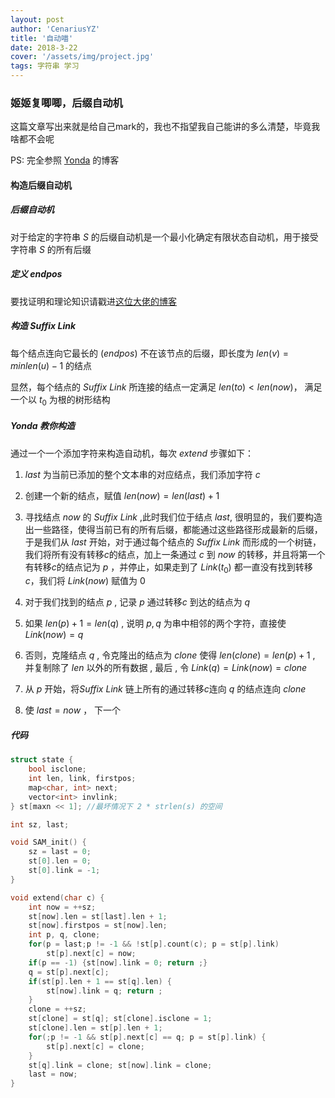 ```yaml
---
layout: post
author: 'CenariusYZ'
title: '自动喵'
date: 2018-3-22
cover: '/assets/img/project.jpg'
tags: 字符串 学习
---
```


### 姬姬复唧唧，后缀自动机

这篇文章写出来就是给自己mark的，我也不指望我自己能讲的多么清楚，毕竟我啥都不会呢

PS: 完全参照 [Yonda](http://yondar.github.io/blog) 的博客

#### 构造后缀自动机

##### 后缀自动机

对于给定的字符串 $S$ 的后缀自动机是一个最小化确定有限状态自动机，用于接受字符串 $S$ 的所有后缀

##### 定义 $endpos$

要找证明和理论知识请戳进[这位大佬的博客](http://yondar.github.io/blog)

##### 构造 $Suffix\ Link$

每个结点连向它最长的 ($endpos$) 不在该节点的后缀，即长度为 $len(v) = minlen(u) - 1$ 的结点

显然，每个结点的 $Suffix\ Link$ 所连接的结点一定满足 $len(to) < len(now)$， 满足一个以 $t_0$ 为根的树形结构

##### Yonda 教你构造

通过一个一个添加字符来构造自动机，每次 $extend$ 步骤如下：

1. $last$ 为当前已添加的整个文本串的对应结点，我们添加字符 $c$

2. 创建一个新的结点，赋值 $len(now) = len(last) + 1$

3. 寻找结点 $now$ 的 $Suffix\ Link$ ,此时我们位于结点 $last$, 很明显的，我们要构造出一些路径，使得当前已有的所有后缀，都能通过这些路径形成最新的后缀，于是我们从 $last$ 开始，对于通过每个结点的 $Suffix\ Link$ 而形成的一个树链，我们将所有没有转移$c$的结点，加上一条通过 $c$ 到 $now$ 的转移，并且将第一个有转移$c$的结点记为 $p$ ，并停止，如果走到了 $Link(t_0)$ 都一直没有找到转移$c$，我们将 $Link(now)$ 赋值为 $0$

4. 对于我们找到的结点 $p$ , 记录 $p$ 通过转移$c$ 到达的结点为 $q$

5. 如果 $len(p) + 1 = len(q)$ , 说明 $p,q$ 为串中相邻的两个字符，直接使 $Link(now) = q$

6. 否则，克隆结点 $q$ , 令克隆出的结点为 $clone$ 使得 $len(clone) = len(p) + 1$ , 并复制除了 $len$ 以外的所有数据 , 最后 , 令 $Link(q) = Link(now) = clone$

7. 从 $p$ 开始，将$Suffix\ Link$ 链上所有的通过转移$c$连向 $q$ 的结点连向 $clone$

8. 使 $last = now$ ， 下一个

##### 代码

```cpp
struct state {
    bool isclone;
    int len, link, firstpos;
    map<char, int> next;
    vector<int> invlink;
} st[maxn << 1]; //最坏情况下 2 * strlen(s) 的空间

int sz, last;

void SAM_init() {
    sz = last = 0;
    st[0].len = 0;
    st[0].link = -1;
}

void extend(char c) {
    int now = ++sz;
    st[now].len = st[last].len + 1;
    st[now].firstpos = st[now].len;
    int p, q, clone;
    for(p = last;p != -1 && !st[p].count(c); p = st[p].link)
        st[p].next[c] = now;
    if(p == -1) {st[now].link = 0; return ;}
    q = st[p].next[c];
    if(st[p].len + 1 == st[q].len) {
        st[now].link = q; return ;
    }
    clone = ++sz;
    st[clone] = st[q]; st[clone].isclone = 1;
    st[clone].len = st[p].len + 1;
    for(;p != -1 && st[p].next[c] == q; p = st[p].link) {
        st[p].next[c] = clone;
    }
    st[q].link = clone; st[now].link = clone;
    last = now;
}
```
